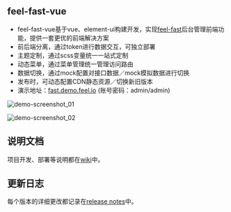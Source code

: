 ## feel-fast-vue
- feel-fast-vue基于vue、element-ui构建开发，实现[feel-fast](https://gitee.com/feelio/feel-fast)后台管理前端功能，提供一套更优的前端解决方案
- 前后端分离，通过token进行数据交互，可独立部署
- 主题定制，通过scss变量统一一站式定制
- 动态菜单，通过菜单管理统一管理访问路由
- 数据切换，通过mock配置对接口数据／mock模拟数据进行切换
- 发布时，可动态配置CDN静态资源／切换新旧版本
- 演示地址：[fast.demo.feel.io](http://fast.demo.feel.io) (账号密码：admin/admin)

![demo-screenshot_01](https://github.com/daxiongYang/feel-fast-vue/blob/master/demo-screenshot/01.png)

![demo-screenshot_02](https://github.com/daxiongYang/feel-fast-vue/blob/master/demo-screenshot/02.png)


## 说明文档
项目开发、部署等说明都在[wiki](https://github.com/daxiongYang/feel-fast-vue/wiki)中。


## 更新日志
每个版本的详细更改都记录在[release notes](https://github.com/daxiongYang/feel-fast-vue/releases)中。
